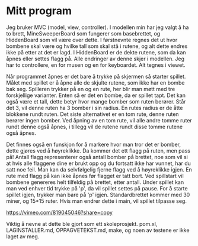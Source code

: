 # Mitt program

Jeg bruker MVC (model, view, controller). I modellen min har jeg valgt å ha to brett, MineSweeperBoard som fungerer som basebrettet, og HiddenBoard som vil være over dette. I førstnevnte regnes det ut hvor bombene skal være og hvilke tall som skal stå i rutene, og alt dette endres ikke på etter at det er lagd. I HiddenBoard er de dekte rutene, som da kan åpnes eller settes flagg på. Alle endringer av denne skjer i modellen. Jeg har to controllere, en for musen og en for keyboardet. Alt tegnes i viewet. 

Når programmet åpnes er det bare å trykke på skjermen så starter spillet. 
Målet med spillet er å åpne alle de skjulte rutene, som ikke har en bombe bak seg. Spilleren trykker på en og en rute, her blir man møtt med tre forskjellige varianter. Enten så er det en bombe, da er spillet tapt. Det kan også være et tall, dette betyr hvor mange bomber som ruten berører. Står det 3, vil denne ruten ha 3 bomber i sin radius. En rutes radius er de åtte blokkene rundt ruten. Det siste alternativet er en tom rute, denne ruten berører ingen bomber. Ved åpning av en tom rute, vil alle andre tomme ruter rundt denne også åpnes, i tillegg vil de rutene rundt disse tomme rutene også åpnes. 

Det finnes også en funskjon for å markere hvor man tror det er bomber, dette gjøres ved å høyreklikke. Da kommer det ett flagg på ruten, men pass på! Antall flagg representerer også antall bomber på brettet, noe som vil si at hvis alle flaggene dine er brukt opp og du fortsatt ikke har vunnet, har du satt noe feil. Man kan da selvfølgelig fjerne flagg ved å høyreklikke igjen. En rute med flagg på kan ikke åpnes før flagget er tatt bort. Ved spillstart vil bombene genereres helt tilfeldig på brettet, etter antall. Under spillet kan man ved enhver tid trykke på 'p', da vil spillet settes på pause. For å starte spillet igjen, trykker man bare på 'p' igjen. Standardbrettet kommer med 30 miner, og 15*15 ruter. Hvis man endrer dette i main, vil spillet tilpasse seg.

https://vimeo.com/819045046?share=copy

Viktig å nevne at dette ble gjort som ett skoleprosjekt. pom.xl, LAGINSTALLER.md, OPPAGVETEKST.md, make, og noen av testene er ikke laget av meg. 

